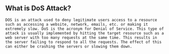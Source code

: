  ## What is DoS Attack?

```DOS is an attack used to deny legitimate users access to a resource such as accessing a website, network, emails, etc. or making it extremely slow. DoS is the acronym for Denial of Service. This type of attack is usually implemented by hitting the target resource such as a web server with too many requests at the same time. This results in the server failing to respond to all the requests. The effect of this can either be crashing the servers or slowing them down. ```

